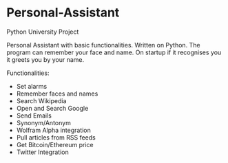 # Personal-Assistant
Python University Project

Personal Assistant with basic functionalities. Written on Python.
The program can remember your face and name. On startup if it recognises you it greets you by your name.

Functionalities:
- Set alarms
- Remember faces and names
- Search Wikipedia
- Open and Search Google
- Send Emails
- Synonym/Antonym
- Wolfram Alpha integration
- Pull articles from RSS feeds
- Get Bitcoin/Ethereum price
- Twitter Integration
